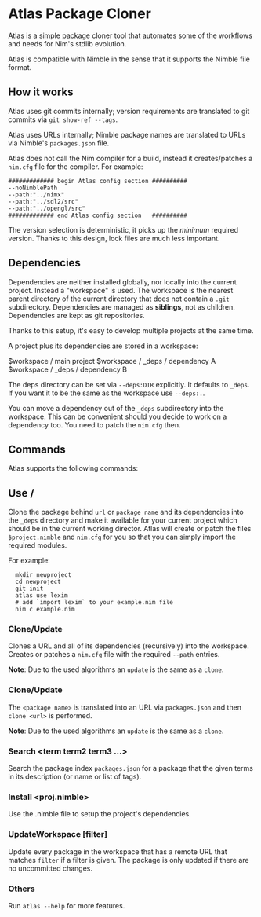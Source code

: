 # Atlas Package Cloner

Atlas is a simple package cloner tool that automates some of the
workflows and needs for Nim's stdlib evolution.

Atlas is compatible with Nimble in the sense that it supports the Nimble
file format.


## How it works

Atlas uses git commits internally; version requirements are translated
to git commits via `git show-ref --tags`.

Atlas uses URLs internally; Nimble package names are translated to URLs
via Nimble's  `packages.json` file.

Atlas does not call the Nim compiler for a build, instead it creates/patches
a `nim.cfg` file for the compiler. For example:

```
############# begin Atlas config section ##########
--noNimblePath
--path:"../nimx"
--path:"../sdl2/src"
--path:"../opengl/src"
############# end Atlas config section   ##########
```

The version selection is deterministic, it picks up the *minimum* required
version. Thanks to this design, lock files are much less important.


## Dependencies

Dependencies are neither installed globally, nor locally into the current
project. Instead a "workspace" is used. The workspace is the nearest parent
directory of the current directory that does not contain a `.git` subdirectory.
Dependencies are managed as **siblings**, not as children. Dependencies are
kept as git repositories.

Thanks to this setup, it's easy to develop multiple projects at the same time.

A project plus its dependencies are stored in a workspace:

  $workspace / main project
  $workspace / _deps / dependency A
  $workspace / _deps / dependency B

The deps directory can be set via `--deps:DIR` explicitly. It defaults to `_deps`.
If you want it to be the same as the workspace use `--deps:.`.

You can move a dependency out of the `_deps` subdirectory into the workspace.
This can be convenient should you decide to work on a dependency too. You need to
patch the `nim.cfg` then.


## Commands

Atlas supports the following commands:


## Use <url> / <package name>

Clone the package behind `url` or `package name` and its dependencies into
the `_deps` directory and make it available for your current project which
should be in the current working director. Atlas will create or patch
the files `$project.nimble` and `nim.cfg` for you so that you can simply
import the required modules.

For example:

```
  mkdir newproject
  cd newproject
  git init
  atlas use lexim
  # add `import lexim` to your example.nim file
  nim c example.nim

```


### Clone/Update <url>

Clones a URL and all of its dependencies (recursively) into the workspace.
Creates or patches a `nim.cfg` file with the required `--path` entries.

**Note**: Due to the used algorithms an `update` is the same as a `clone`.


### Clone/Update <package name>

The `<package name>` is translated into an URL via `packages.json` and
then `clone <url>` is performed.

**Note**: Due to the used algorithms an `update` is the same as a `clone`.


### Search <term term2 term3 ...>

Search the package index `packages.json` for a package that the given terms
in its description (or name or list of tags).


### Install <proj.nimble>

Use the .nimble file to setup the project's dependencies.

### UpdateWorkspace [filter]

Update every package in the workspace that has a remote URL that
matches `filter` if a filter is given. The package is only updated
if there are no uncommitted changes.

### Others

Run `atlas --help` for more features.
